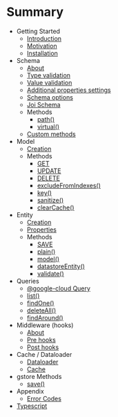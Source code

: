 # Summary

* Getting Started
  * [Introduction](getting-started/introduction.md)
  * [Motivation](getting-started/motivation.md)
  * [Installation](getting-started/installation.md)
* Schema
  * [About](schema/index.md)
  * [Type validation](schema/type_validation.md)
  * [Value validation](schema/value_validation.md)
  * [Additional properties settings](schema/other-paremeters.md)
  * [Schema options](schema/schema-options.md)
  * [Joi Schema](schema/joi-schema.md)
  * Methods
    * [path()](schema/schema-methods/path.md)
    * [virtual()](schema/schema-methods/virtual.md)
  * [Custom methods](schema/custom-methods.md)
* Model
  * [Creation](model/creation.md)
  * Methods
    * [GET](model/get.md)
    * [UPDATE](model/update-method.md)
    * [DELETE](model/delete.md)
    * [excludeFromIndexes\(\)](model/other-methods.md)
    * [key\(\)](model/key.md)
    * [sanitize\(\)](model/sanitize.md)
    * [clearCache\(\)](model/clearcache.md)
* Entity
  * [Creation](entity/creation.md)
  * [Properties](entity/properties.md)
  * Methods
    * [SAVE](entity/methods/save.md)
    * [plain\(\)](entity/methods/plain.md)
    * [model\(\)](entity/methods/model.md)
    * [datastoreEntity\(\)](entity/methods/datastoreentity.md)
    * [validate\(\)](entity/methods/validate.md)
* Queries
  * [@google-cloud Query](queries/google-cloud-queries.md)
  * [list\(\)](queries/list.md)
  * [findOne\(\)](queries/findone.md)
  * [deleteAll\(\)](queries/deleteall.md)
  * [findAround\(\)](queries/findaround.md)
* Middleware \(hooks\)
  * [About](middleware-hooks.md)
  * [Pre hooks](middleware-hooks/pre-hooks.md)
  * [Post hooks](middleware-hooks/post-hooks.md)
* Cache / Dataloader
  * [Dataloader](dataloader.md)
  * [Cache](cache.md)
* gstore Methods
  * [save\(\)](save.md)
* Appendix
  * [Error Codes](appendix/error-codes.md)
* [Typescript](typescript.md)

